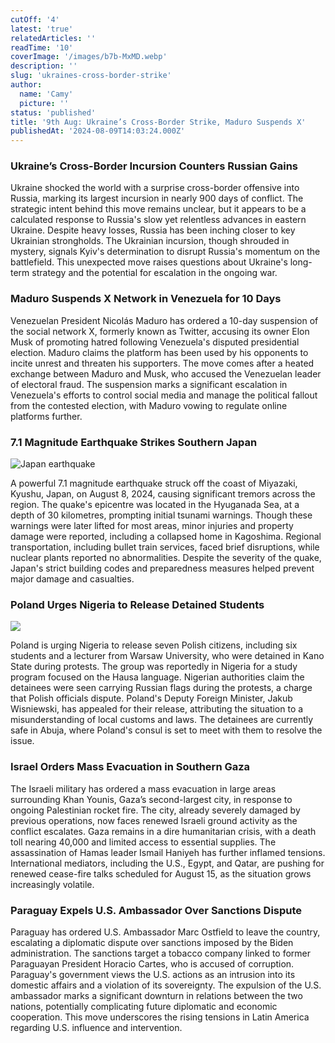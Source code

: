 ```yaml
---
cutOff: '4'
latest: 'true'
relatedArticles: ''
readTime: '10'
coverImage: '/images/b7b-MxMD.webp'
description: ''
slug: 'ukraines-cross-border-strike'
author:
  name: 'Camy'
  picture: ''
status: 'published'
title: '9th Aug: Ukraine’s Cross-Border Strike, Maduro Suspends X'
publishedAt: '2024-08-09T14:03:24.000Z'
---
```


### Ukraine’s Cross-Border Incursion Counters Russian Gains

Ukraine shocked the world with a surprise cross-border offensive into Russia, marking its largest incursion in nearly 900 days of conflict. The strategic intent behind this move remains unclear, but it appears to be a calculated response to Russia's slow yet relentless advances in eastern Ukraine. Despite heavy losses, Russia has been inching closer to key Ukrainian strongholds. The Ukrainian incursion, though shrouded in mystery, signals Kyiv's determination to disrupt Russia's momentum on the battlefield. This unexpected move raises questions about Ukraine's long-term strategy and the potential for escalation in the ongoing war.

### Maduro Suspends X Network in Venezuela for 10 Days

Venezuelan President Nicolás Maduro has ordered a 10-day suspension of the social network X, formerly known as Twitter, accusing its owner Elon Musk of promoting hatred following Venezuela's disputed presidential election. Maduro claims the platform has been used by his opponents to incite unrest and threaten his supporters. The move comes after a heated exchange between Maduro and Musk, who accused the Venezuelan leader of electoral fraud. The suspension marks a significant escalation in Venezuela's efforts to control social media and manage the political fallout from the contested election, with Maduro vowing to regulate online platforms further.

### 7.1 Magnitude Earthquake Strikes Southern Japan

![Japan earthquake](/images/b7a-UwND.webp)

A powerful 7.1 magnitude earthquake struck off the coast of Miyazaki, Kyushu, Japan, on August 8, 2024, causing significant tremors across the region. The quake's epicentre was located in the Hyuganada Sea, at a depth of 30 kilometres, prompting initial tsunami warnings. Though these warnings were later lifted for most areas, minor injuries and property damage were reported, including a collapsed home in Kagoshima. Regional transportation, including bullet train services, faced brief disruptions, while nuclear plants reported no abnormalities. Despite the severity of the quake, Japan's strict building codes and preparedness measures helped prevent major damage and casualties.

### Poland Urges Nigeria to Release Detained Students

![](/images/b7b-U2Nz.webp)

Poland is urging Nigeria to release seven Polish citizens, including six students and a lecturer from Warsaw University, who were detained in Kano State during protests. The group was reportedly in Nigeria for a study program focused on the Hausa language. Nigerian authorities claim the detainees were seen carrying Russian flags during the protests, a charge that Polish officials dispute. Poland's Deputy Foreign Minister, Jakub Wisniewski, has appealed for their release, attributing the situation to a misunderstanding of local customs and laws. The detainees are currently safe in Abuja, where Poland's consul is set to meet with them to resolve the issue.

### Israel Orders Mass Evacuation in Southern Gaza

The Israeli military has ordered a mass evacuation in large areas surrounding Khan Younis, Gaza’s second-largest city, in response to ongoing Palestinian rocket fire. The city, already severely damaged by previous operations, now faces renewed Israeli ground activity as the conflict escalates. Gaza remains in a dire humanitarian crisis, with a death toll nearing 40,000 and limited access to essential supplies. The assassination of Hamas leader Ismail Haniyeh has further inflamed tensions. International mediators, including the U.S., Egypt, and Qatar, are pushing for renewed cease-fire talks scheduled for August 15, as the situation grows increasingly volatile.

### Paraguay Expels U.S. Ambassador Over Sanctions Dispute

Paraguay has ordered U.S. Ambassador Marc Ostfield to leave the country, escalating a diplomatic dispute over sanctions imposed by the Biden administration. The sanctions target a tobacco company linked to former Paraguayan President Horacio Cartes, who is accused of corruption. Paraguay's government views the U.S. actions as an intrusion into its domestic affairs and a violation of its sovereignty. The expulsion of the U.S. ambassador marks a significant downturn in relations between the two nations, potentially complicating future diplomatic and economic cooperation. This move underscores the rising tensions in Latin America regarding U.S. influence and intervention.